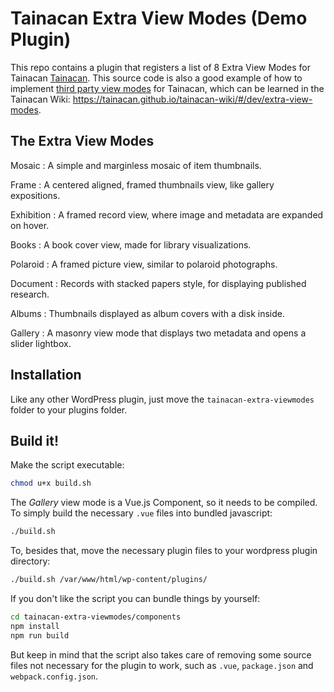 # Tainacan Extra View Modes (Demo Plugin)

This repo contains a plugin that registers a list of 8 Extra View Modes for Tainacan [Tainacan](https://tainacan.org). This source code is also a good example of how to implement [third party view modes](https://tainacan.github.io/tainacan-wiki/#/plugin-extra-view-modes) for Tainacan, which can be learned in the Tainacan Wiki: https://tainacan.github.io/tainacan-wiki/#/dev/extra-view-modes.

## The Extra View Modes

Mosaic
: A simple and marginless mosaic of item thumbnails.

Frame
: A centered aligned, framed thumbnails view, like gallery expositions.

Exhibition
: A framed record view, where image and metadata are expanded on hover.

Books
: A book cover view, made for library visualizations.

Polaroid
: A framed picture view, similar to polaroid photographs.

Document
: Records with stacked papers style, for displaying published research.

Albums
: Thumbnails displayed as album covers with a disk inside.

Gallery
: A masonry view mode that displays two metadata and opens a slider lightbox.

## Installation

Like any other WordPress plugin, just move the `tainacan-extra-viewmodes` folder to your plugins folder.

## Build it!

Make the script executable:

```sh
chmod u+x build.sh
```

The _Gallery_ view mode is a Vue.js Component, so it needs to be compiled. To simply build the necessary `.vue` files into bundled javascript:

```sh
./build.sh
```

To, besides that, move the necessary plugin files to your wordpress plugin directory:

```sh
./build.sh /var/www/html/wp-content/plugins/
```

If you don't like the script you can bundle things by yourself:

```sh
cd tainacan-extra-viewmodes/components
npm install
npm run build
```

But keep in mind that the script also takes care of removing some source files not necessary for the plugin to work, such as `.vue`, `package.json` and `webpack.config.json`.

